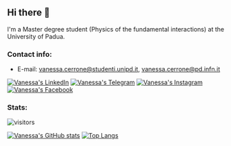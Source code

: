 ## Hi there 👋
I'm a Master degree student (Physics of the fundamental interactions) at the University of Padua. 
### Contact info:
* E-mail: vanessa.cerrone@studenti.unipd.it, vanessa.cerrone@pd.infn.it

[![Vanessa's LinkedIn](https://img.shields.io/badge/LinkedIn-0077B5?style=for-the-badge&logo=linkedin&logoColor=white)](https://www.linkedin.com/in/vanessa-cerrone-51129b220/)
[![Vanessa's Telegram](https://img.shields.io/badge/Telegram-2CA5E0?style=for-the-badge&logo=telegram&logoColor=white)](https://t.me/vanessacerrone)
[![Vanessa's Instagram](https://img.shields.io/badge/Instagram-E4405F?style=for-the-badge&logo=instagram&logoColor=white)](https://www.instagram.com/vanessacerrone)
[![Vanessa's Facebook](https://img.shields.io/badge/Facebook-1877F2?style=for-the-badge&logo=facebook&logoColor=white)](https://www.facebook.com/vanessa.cerrone.75)

### Stats:

![visitors](https://shields-io-visitor-counter.herokuapp.com/badge?page=vanessacerrone&label=Visitors&labelColor=000000&logo=GitHub&logoColor=FFFFFF&color=1D70B8&style=for-the-badge)

[![Vanessa's GitHub stats](https://github-readme-stats.vercel.app/api?username=vanessacerrone&show_icons=true&theme=graywhite&count_private=true)](https://github.com/anuraghazra/github-readme-stats)
[![Top Langs](https://github-readme-stats.vercel.app/api/top-langs/?username=vanessacerrone&langs_count=8&show_icons=true&theme=graywhite&count_private=true)](https://github.com/anuraghazra/github-readme-stats)




